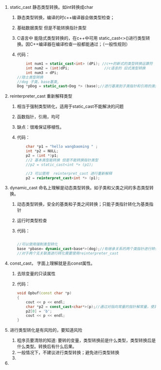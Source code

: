 1. static_cast        静态类型转换。如int转换成char

    1. 静态类型转换，编译的时c++编译器会做类型检查；

    2. 基础数据类型 但是不能转换指针类型

    3. C语言中 能隐式类型转换的，在c++中可用 static_cast<>()进行类型转换。因C++编译器在编译检查一般都能通过；（一般性规则）

    4. 代码：

        ```c++
        	int num1 = static_cast<int> (dPi); //c++的新式的类型转换运算符  
        	int num2 = (int)dPi;				//c语言的 旧式类型转换 
        	int num3 = dPi;		
        //隐士类型转换
        //dog 子类，base基类,	
        Dog *pDog = static_cast<Dog *> (base);//进行基类到子类指针和引用的类型转化
        
        ```

        

2. reinterpreter_cast 重新解释类型 

    1. 相当于强制类型转化，适用于static_cast不能解决的问题

    2. 函数指针，引用，均可

    3. 缺点：很难保证移植性。

    4. 代码：

        ```c++
        	char *p1 = "hello wangbaoming " ;
        	int *p2 = NULL;
        	p2 = (int *)p1;
        	//2 基本类型能转换 但是不能转换指针类型
        	//p2 = static_cast<int *> (p1); 
        
        	//3 可以使用  reinterpret_cast 进行重新解释 
        	p2 = reinterpret_cast<int *> (p1);
        
        ```

        

3. dynamic_cast    命名上理解是动态类型转换。如子类和父类之间的多态类型转换。

    1. 动态类型转换，安全的基类和子类之间转换；只能子类指针转化为基类指针

    2. 运行时类型检查

    3. 代码：

        ```c++
        
        //可以使用强制类型转化
        base *pbase= dynamic_cast<base*>(dog);//有继承关系的两个类指针进行转化
        //对于两个无关联类进行转化需要使用reinterpreter_cast
        ```

        

4. const_cast，      字面上理解就是去const属性。

    1. 去除变量的只读属性

    2. 代码：

        ```c++
        void Opbuf(const char *p)
        {
        	cout << p << endl;
        	char *p2 = const_cast<char*>(p);//通过对指向常量的指针解常量，使其可以更改指针指向对象的值
        	p2[0] = 'b';
        	cout << p << endl;
        }
        
        ```

        

5. 进行类型转化是有风险的，要知道风险

    1. 程序员要清除的知道: 要转的变量，类型转换前是什么类型，类型转换后是什么类型。转换后有什么后果。
    2. 一般情况下，不建议进行类型转换；避免进行类型转换
    3. 

6. 

    

​         

　　     

